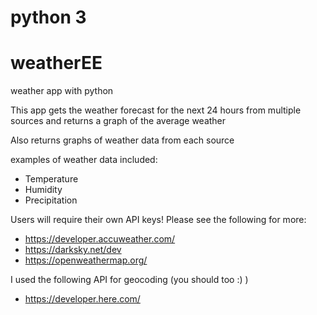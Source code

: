 # python 3
# weatherEE
weather app with python

This app gets the weather forecast for the next 24 hours from multiple sources and returns a graph of the average weather

Also returns graphs of weather data from each source

examples of weather data included:
- Temperature
- Humidity
- Precipitation

Users will require their own API keys! Please see the following for more:
- https://developer.accuweather.com/
- https://darksky.net/dev
- https://openweathermap.org/

I used the following API for geocoding (you should too :) ) 

- https://developer.here.com/
